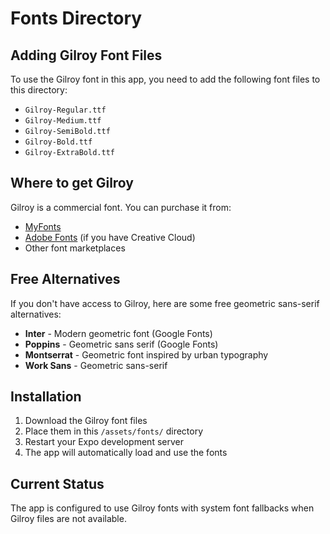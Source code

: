# Fonts Directory

## Adding Gilroy Font Files

To use the Gilroy font in this app, you need to add the following font files to this directory:

- `Gilroy-Regular.ttf`
- `Gilroy-Medium.ttf`
- `Gilroy-SemiBold.ttf`
- `Gilroy-Bold.ttf`
- `Gilroy-ExtraBold.ttf`

## Where to get Gilroy

Gilroy is a commercial font. You can purchase it from:
- [MyFonts](https://www.myfonts.com/fonts/radomir-tinkov/gilroy/)
- [Adobe Fonts](https://fonts.adobe.com/fonts/gilroy) (if you have Creative Cloud)
- Other font marketplaces

## Free Alternatives

If you don't have access to Gilroy, here are some free geometric sans-serif alternatives:
- **Inter** - Modern geometric font (Google Fonts)
- **Poppins** - Geometric sans serif (Google Fonts)
- **Montserrat** - Geometric font inspired by urban typography
- **Work Sans** - Geometric sans-serif

## Installation

1. Download the Gilroy font files
2. Place them in this `/assets/fonts/` directory
3. Restart your Expo development server
4. The app will automatically load and use the fonts

## Current Status

The app is configured to use Gilroy fonts with system font fallbacks when Gilroy files are not available.
